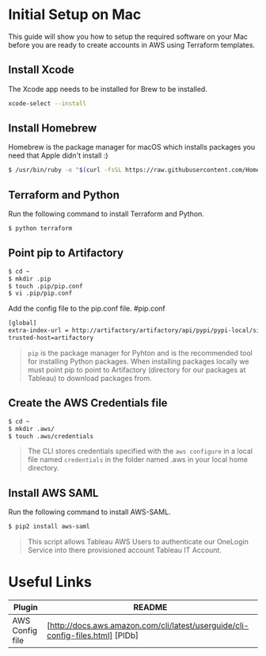 # Initial Setup on Mac



This guide will show you how to setup the required software on your Mac before you are ready to create accounts in AWS using Terraform templates.

## Install Xcode
The Xcode app needs to be installed for Brew to be installed. 
```sh
xcode-select --install
```

## Install Homebrew

Homebrew is the package manager for macOS which installs packages you need that Apple didn't install :)

```sh
$ /usr/bin/ruby -e "$(curl -fsSL https://raw.githubusercontent.com/Homebrew/install/master/install)"
```

## Terraform and Python

Run the following command to install Terraform and Python.

```sh
$ python terraform
```

## Point pip to Artifactory

```sh
$ cd ~
$ mkdir .pip
$ touch .pip/pip.conf
$ vi .pip/pip.conf
```
Add the config file to the pip.conf file. #pip.conf
```sh
[global]
extra-index-url = http://artifactory/artifactory/api/pypi/pypi-local/simple
trusted-host=artifactory
```

>```pip``` is the package manager for Pyhton and is the recommended tool for installing Python packages. When installing packages locally we must point pip to point to Artifactory (directory for our packages at Tableau) to download packages from. 

## Create the AWS Credentials file

```sh
$ cd ~
$ mkdir .aws/
$ touch .aws/credentials
```

>The CLI stores credentials specified with the ```aws configure``` in a local file named ```credentials``` in the folder named .aws in your local home directory.   


## Install AWS SAML
Run the following command to install AWS-SAML.

```sh
$ pip2 install aws-saml
```
>This script allows Tableau AWS Users to authenticate our OneLogin Service into there provisioned account Tableau IT Account.

# Useful Links

| Plugin | README |
| ------ | ------ |
| AWS Config file | [http://docs.aws.amazon.com/cli/latest/userguide/cli-config-files.html] [PlDb] |

